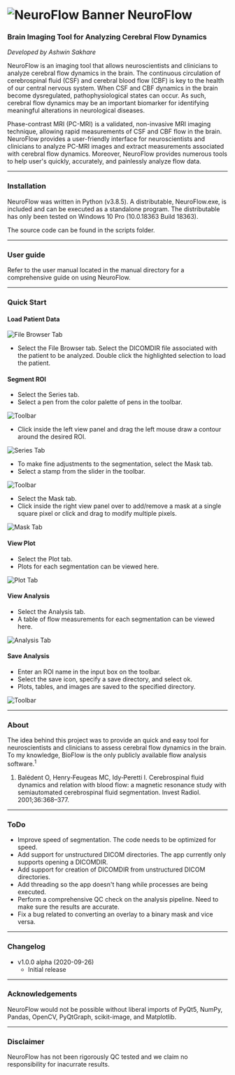 # ![NeuroFlow Banner](./readme/Logo.png) NeuroFlow
### Brain Imaging Tool for Analyzing Cerebral Flow Dynamics

_Developed by Ashwin Sakhare_

NeuroFlow is an imaging tool that allows neuroscientists and clinicians to analyze cerebral flow dynamics in the brain. The continuous circulation of cerebrospinal fluid (CSF) and cerebral blood flow (CBF) is key to the health of our central nervous system. When CSF and CBF dynamics in the brain become dysregulated, pathophysiological
states can occur. As such, cerebral flow dynamics may be an important biomarker for identifying meaningful alterations in neurological diseases.

Phase-contrast MRI (PC-MRI) is a validated, non-invasive MRI imaging technique, allowing rapid measurements of CSF and CBF flow in the brain. NeuroFlow provides a user-friendly interface for neuroscientists and clinicians to analyze PC-MRI images and extract measurements associated with cerebral flow dynamics. Moreover, NeuroFlow provides numerous tools to help user's quickly, accurately, and painlessly analyze flow data.

- - - -

### Installation

NeuroFlow was written in Python (v3.8.5). A distributable, NeuroFlow.exe, is included and can be executed as a standalone program. The distributable has only been tested on Windows 10 Pro (10.0.18363 Build 18363).

The source code can be found in the scripts folder.

- - - -

### User guide

Refer to the user manual located in the manual directory for a comprehensive guide on using NeuroFlow.

- - - -

### Quick Start

#### Load Patient Data

![File Browser Tab](./readme/FileBrowser.png)

* Select the File Browser tab. Select the DICOMDIR file associated with the patient to be analyzed. Double click the highlighted selection to load the patient.

#### Segment ROI

* Select the Series tab.
* Select a pen from the color palette of pens in the toolbar.

![Toolbar](./readme/Pen.png)

* Click inside the left view panel and drag the left mouse draw a contour around the desired ROI.

![Series Tab](./readme/Segmentation.png)

* To make fine adjustments to the segmentation, select the Mask tab.
* Select a stamp from the slider in the toolbar.

![Toolbar](./readme/Stamp.png)

* Select the Mask tab.
* Click inside the right view panel over to add/remove a mask at a single square pixel or click and drag to modify multiple pixels.

![Mask Tab](./readme/Mask.png)

#### View Plot

* Select the Plot tab.
* Plots for each segmentation can be viewed here.

![Plot Tab](./readme/Plot.png)

#### View Analysis

* Select the Analysis tab.
* A table of flow measurements for each segmentation can be viewed here.

![Analysis Tab](./readme/Analysis.png)

#### Save Analysis

* Enter an ROI name in the input box on the toolbar.
* Select the save icon, specify a save directory, and select ok.
* Plots, tables, and images are saved to the specified directory.

![Toolbar](./readme/Save.png)

- - - -

### About

The idea behind this project was to provide an quick and easy tool for neuroscientists and clinicians to assess cerebral flow dynamics in the brain. To my knowledge, BioFlow is the only publicly available flow analysis software.<sup>1</sup>

1. Balédent O, Henry‐Feugeas MC, Idy‐Peretti I. Cerebrospinal fluid dynamics and relation with blood flow: a magnetic resonance study with semiautomated cerebrospinal fluid segmentation. Invest Radiol. 2001;36:368–377.

- - - -

### ToDo

- Improve speed of segmentation. The code needs to be optimized for speed.
- Add support for unstructured DICOM directories. The app currently only supports opening a DICOMDIR.
- Add support for creation of DICOMDIR from unstructured DICOM directories.
- Add threading so the app doesn't hang while processes are being executed.
- Perform a comprehensive QC check on the analysis pipeline. Need to make sure the results are accurate.
- Fix a bug related to converting an overlay to a binary mask and vice versa. 

- - - -

### Changelog

* v1.0.0 alpha (2020-09-26)
  * Initial release
  
- - - -

### Acknowledgements

NeuroFlow would not be possible without liberal imports of PyQt5, NumPy, Pandas, OpenCV, PyQtGraph, scikit-image, and Matplotlib. 

- - - -

### Disclaimer

NeuroFlow has not been rigorously QC tested and we claim no responsibility for inacurrate results.

